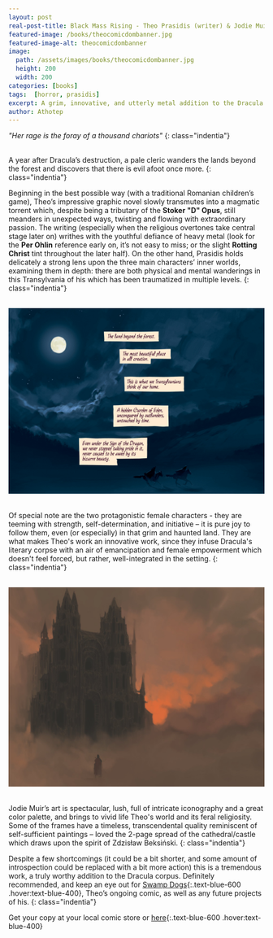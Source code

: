 ```yaml
---
layout: post
real-post-title: Black Mass Rising - Theo Prasidis (writer) & Jodie Muir (2022)
featured-image: /books/theocomicdombanner.jpg
featured-image-alt: theocomicdombanner
image:
  path: /assets/images/books/theocomicdombanner.jpg
  height: 200
  width: 200
categories: [books]
tags:  [horror, prasidis]
excerpt: A grim, innovative, and utterly metal addition to the Dracula corpus.
author: Athotep
---
```

*"Her rage is the foray of a thousand chariots"*
{: class="indentia"}  
<br>

A year after Dracula’s destruction, a pale cleric wanders the lands beyond the forest and discovers that there is evil afoot once more.
{: class="indentia"}

Beginning in the best possible way (with a traditional Romanian children’s game), Theo’s impressive graphic novel slowly transmutes into a magmatic torrent which, despite being a tributary of the **Stoker "D" Opus**, still meanders in unexpected ways, twisting and flowing with extraordinary passion. The writing (especially when the religious overtones take central stage later on) writhes with the youthful defiance of heavy metal (look for the **Per Ohlin** reference early on, it’s not easy to miss; or the slight **Rotting Christ** tint throughout the later half). On the other hand, Prasidis holds delicately a strong lens upon the three main characters’ inner worlds, examining them in depth: there are both physical and mental wanderings in this Transylvania of his which has been traumatized in multiple levels. 
{: class="indentia"}  
<br>

![Transilvania](/assets/images/books/night.jpg)  
<br>

Of special note are the two protagonistic female characters - they are teeming with strength, self-determination, and initiative – it is pure joy to follow them, even (or especially) in that grim and haunted land. They are what makes Theo's work an innovative work, since they infuse Dracula's literary corpse with an air of emancipation and female empowerment which doesn't feel forced, but rather, well-integrated in the setting.
{: class="indentia"}  
<br>

![Cathedral of Blood](/assets/images/books/spread.jpeg)  
<br>

Jodie Muir’s art is spectacular, lush, full of intricate iconography and a great color palette, and brings to vivid life Theo's world and its feral religiosity. Some of the frames have a timeless, transcendental quality reminiscent of self-sufficient paintings – loved the 2-page spread of the cathedral/castle which draws upon the spirit of Zdzisław Beksiński.
{: class="indentia"}

Despite a few shortcomings (it could be a bit shorter, and some amount of introspection could be replaced with a bit more action) this is a tremendous work, a truly worthy addition to the Dracula corpus. Definitely recommended, and keep an eye out for [Swamp Dogs](https://www.swampdogscomic.net/){:.text-blue-600 .hover:text-blue-400}, Theo’s ongoing comic, as well as any future projects of his.
{: class="indentia"}

Get your copy at your local comic store or [here](https://tkopresents.com/black-mass-rising/){:.text-blue-600 .hover:text-blue-400}